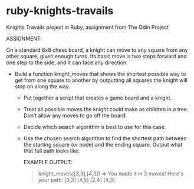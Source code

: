 # ruby-knights-travails
Knights Travails project in Ruby, assignment from The Odin Project

ASSIGNMENT:

On a standard 8x8 chess board, a knight can move to any square from any other square,
given enough turns. Its basic move is two steps forward and one step to the side, and
it can face any direction.

- Build a function knight_moves that shows the shortest possible way to get from one
  square to another by outputting all squares the knight will stop on along the way.

  - Put together a script that creates a game board and a knight.
  - Treat all possible moves the knight could make as children in a tree. 
    Don’t allow any moves to go off the board.
  - Decide which search algorithm is best to use for this case.
  - Use the chosen search algorithm to find the shortest path between the starting square
    (or node) and the ending square. Output what that full path looks like.

    EXAMPLE OUTPUT:
    > knight_moves([3,3],[4,3])
  => You made it in 3 moves!  Here's your path:
    [3,3]
    [4,5]
    [2,4]
    [4,3]